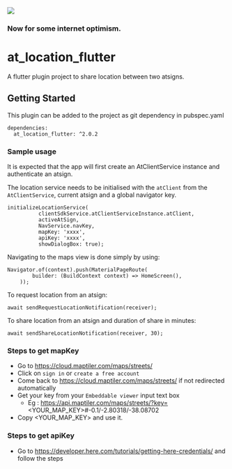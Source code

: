 <img src="https://atsign.dev/assets/img/@developersmall.png?sanitize=true">

### Now for some internet optimism.

# at_location_flutter

A flutter plugin project to share location between two atsigns.

## Getting Started

This plugin can be added to the project as git dependency in pubspec.yaml

```
dependencies:
  at_location_flutter: ^2.0.2
```

### Sample usage
It is expected that the app will first create an AtClientService instance and authenticate an atsign.

The location service needs to be initialised with the `atClient` from the `AtClientService`, current atsign and a global navigator key.

```
initializeLocationService(
          clientSdkService.atClientServiceInstance.atClient,
          activeAtSign,
          NavService.navKey,
          mapKey: 'xxxx',
          apiKey: 'xxxx',
          showDialogBox: true);
```

Navigating to the maps view is done simply by using:
```
Navigator.of(context).push(MaterialPageRoute(
        builder: (BuildContext context) => HomeScreen(),
    ));
```

To request location from an atsign:
```
await sendRequestLocationNotification(receiver);
```

To share location from an atsign and duration of share in minutes:
```
await sendShareLocationNotification(receiver, 30);
```

### Steps to get mapKey

  - Go to https://cloud.maptiler.com/maps/streets/
  - Click on `sign in` or `create a free account`
  - Come back to https://cloud.maptiler.com/maps/streets/ if not redirected automatically
  - Get your key from your `Embeddable viewer` input text box 
    - Eg : https://api.maptiler.com/maps/streets/?key=<YOUR_MAP_KEY>#-0.1/-2.80318/-38.08702
  - Copy <YOUR_MAP_KEY> and use it.

### Steps to get apiKey

  - Go to https://developer.here.com/tutorials/getting-here-credentials/ and follow the steps

